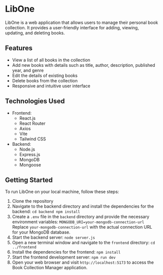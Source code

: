 # LibOne

LibOne is a web application that allows users to manage their personal book collection. It provides a user-friendly interface for adding, viewing, updating, and deleting books.

## Features

- View a list of all books in the collection
- Add new books with details such as title, author, description, published year, and genre
- Edit the details of existing books
- Delete books from the collection
- Responsive and intuitive user interface

## Technologies Used

- Frontend:
  - React.js
  - React Router
  - Axios
  - Vite
  - Tailwind CSS
- Backend:
  - Node.js
  - Express.js
  - MongoDB
  - Mongoose

## Getting Started

To run LibOne on your local machine, follow these steps:

1. Clone the repository
2. Navigate to the backend directory and install the dependencies for the backend:
   ``cd backend
   npm install``
3. Create a `.env` file in the `backend` directory and provide the necessary environment variables:
   ``MONGODB_URI=your-mongodb-connection-url``
   Replace `your-mongodb-connection-url` with the actual connection URL for your MongoDB database.
4. Start the backend server: ``node server.js``
5. Open a new terminal window and navigate to the `frontend` directory:
   ``cd ../frontend``
6. Install the dependencies for the frontend:
   ``npm install``
7. Start the frontend development server:
   ``npm run dev``
8. Open your web browser and visit `http://localhost:5173` to access the Book Collection Manager application.
